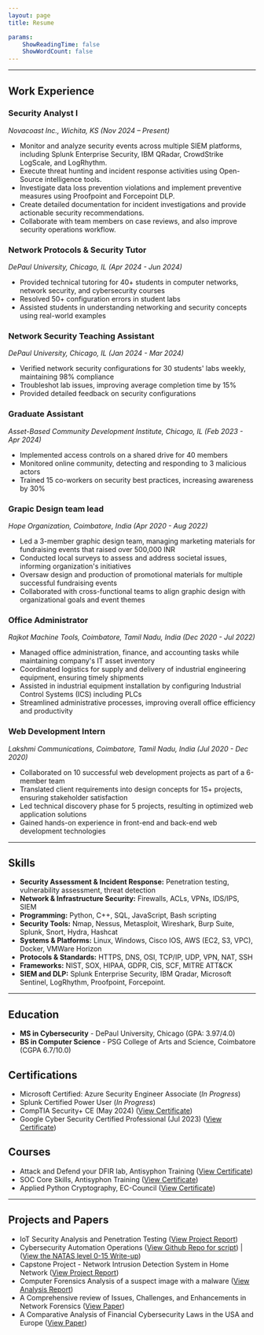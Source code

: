 ```yaml
---
layout: page
title: Resume

params:
    ShowReadingTime: false
    ShowWordCount: false
---
```

---


## Work Experience
### Security Analyst I
*Novacoast Inc., Wichita, KS (Nov 2024 – Present)*
-	Monitor and analyze security events across multiple SIEM platforms, including Splunk Enterprise Security, IBM QRadar, CrowdStrike LogScale, and LogRhythm.
-   Execute threat hunting and incident response activities using Open-Source intelligence tools.
-   Investigate data loss prevention violations and implement preventive measures using Proofpoint and Forcepoint DLP.
-   Create detailed documentation for incident investigations and provide actionable security recommendations.
-   Collaborate with team members on case reviews, and also improve security operations workflow.


### Network Protocols & Security Tutor
*DePaul University, Chicago, IL (Apr 2024 - Jun 2024)*

- Provided technical tutoring for 40+ students in computer networks, network security, and cybersecurity courses
- Resolved 50+ configuration errors in student labs
- Assisted students in understanding networking and security concepts using real-world examples

### Network Security Teaching Assistant
*DePaul University, Chicago, IL (Jan 2024 - Mar 2024)*

- Verified network security configurations for 30 students' labs weekly, maintaining 98% compliance
- Troubleshot lab issues, improving average completion time by 15%
- Provided detailed feedback on security configurations

### Graduate Assistant
*Asset-Based Community Development Institute, Chicago, IL (Feb 2023 - Apr 2024)*

- Implemented access controls on a shared drive for 40 members
- Monitored online community, detecting and responding to 3 malicious actors
- Trained 15 co-workers on security best practices, increasing awareness by 30%

### Grapic Design team lead
*Hope Organization, Coimbatore, India (Apr 2020 - Aug 2022)*

- Led a 3-member graphic design team, managing marketing materials for fundraising events that raised over 500,000 INR
- Conducted local surveys to assess and address societal issues, informing organization's initiatives
- Oversaw design and production of promotional materials for multiple successful fundraising events
- Collaborated with cross-functional teams to align graphic design with organizational goals and event themes

### Office Administrator
*Rajkot Machine Tools, Coimbatore, Tamil Nadu, India (Dec 2020 - Jul 2022)*
- Managed office administration, finance, and accounting tasks while maintaining company's IT asset inventory
- Coordinated logistics for supply and delivery of industrial engineering equipment, ensuring timely shipments
- Assisted in industrial equipment installation by configuring Industrial Control Systems (ICS) including PLCs
- Streamlined administrative processes, improving overall office efficiency and productivity

### Web Development Intern
*Lakshmi Communications, Coimbatore, Tamil Nadu, India (Jul 2020 - Dec 2020)*
- Collaborated on 10 successful web development projects as part of a 6-member team
- Translated client requirements into design concepts for 15+ projects, ensuring stakeholder satisfaction
- Led technical discovery phase for 5 projects, resulting in optimized web application solutions
- Gained hands-on experience in front-end and back-end web development technologies

--- 

## Skills

- **Security Assessment & Incident Response:** Penetration testing, vulnerability assessment, threat detection
- **Network & Infrastructure Security:** Firewalls, ACLs, VPNs, IDS/IPS, SIEM
- **Programming:** Python, C++, SQL, JavaScript, Bash scripting
- **Security Tools:** Nmap, Nessus, Metasploit, Wireshark, Burp Suite, Splunk, Snort, Hydra, Hashcat
- **Systems & Platforms:** Linux, Windows, Cisco IOS, AWS (EC2, S3, VPC), Docker, VMWare Horizon
- **Protocols & Standards:** HTTPS, DNS, OSI, TCP/IP, UDP, VPN, NAT, SSH
- **Frameworks:** NIST, SOX, HIPAA, GDPR, CIS, SCF, MITRE ATT&CK
- **SIEM and DLP:** Splunk Enterprise Security, IBM Qradar, Microsoft Sentinel, LogRhythm, Proofpoint, Forcepoint.
---

## Education

- **MS in Cybersecurity** - DePaul University, Chicago (GPA: 3.97/4.0)
- **BS in Computer Science** - PSG College of Arts and Science, Coimbatore (CGPA 6.7/10.0)

## Certifications
- Microsoft Certified: Azure Security Engineer Associate (_In Progress_)
- Splunk Certified Power User (_In Progress_)
- CompTIA Security+ CE (May 2024) ([View Certificate](https://drive.google.com/file/d/1Vtg_50qg77nvkfo7qLHyxUcNVdNqZXij/view?usp=sharing))
- Google Cyber Security Certified Professional  (Jul 2023) ([View Certificate](https://drive.google.com/file/d/19G0Yzb3fl7GZq01rWssz_6TTcYhmRvjw/view?usp=sharing))

## Courses
- Attack and Defend your DFIR lab, Antisyphon Training ([View Certificate](https://drive.google.com/file/d/1qhHpXLCcjovVjrdvgyJqsjol1-yqDWfC/view?usp=sharing))
- SOC Core Skills, Antisyphon Training ([View Certificate](https://drive.google.com/file/d/1dPm5IvxZB9kTTBJiYNI85Vl36UMvUhJZ/view?usp=sharing))
- Applied Python Cryptography, EC-Council ([View Certificate](https://drive.google.com/file/d/1gtp9MVXi7tPJjlo9o9U4OSu3qB_UXYK9/view?usp=sharing))

---

## Projects and Papers

- IoT Security Analysis and Penetration Testing ([View Project Report](https://drive.google.com/file/d/1hsOr3Fi_XkznLJDuZH2Hbvcz4gTYIv_J/view?usp=sharing)) 
- Cybersecurity Automation Operations ([View Github Repo for script](https://github.com/dharmikkantesaria/Security-Automation)) \| ([View the NATAS level 0-15 Write-up](/blog/natas_0_15/))
- Capstone Project - Network Intrusion Detection System in Home Network ([View Project Report](https://drive.google.com/file/d/1-DMh1ByhEpaUpeNqTlJxNsHuSK9KqqMj/view?usp=sharing)) 
- Computer Forensics Analysis of a suspect image with a malware ([View Analysis Report](https://drive.google.com/file/d/18yhqK2HLqprEq0sYsgk1lEvPx1NeRxVJ/view?usp=sharing)) 
- A Comprehensive review of Issues, Challenges, and Enhancements in Network Forensics ([View Paper](https://drive.google.com/file/d/1i69bCG9WmtVHBS43fC3PB52eSUbQpr4R/view?usp=sharing)) 
- A Comparative Analysis of Financial Cybersecurity Laws in the USA and Europe ([View Paper](https://drive.google.com/file/d/1IjXkIL0NvdZ7N9V-ggKQYZk1eqwOlyNZ/view?usp=sharing)) 


